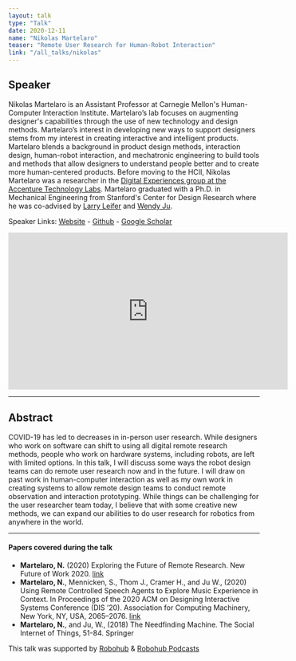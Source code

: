 ```yaml
---
layout: talk
type: "Talk"
date: 2020-12-11
name: "Nikolas Martelaro"
teaser: "Remote User Research for Human-Robot Interaction"
link: "/all_talks/nikolas"
---
```

## Speaker

Nikolas Martelaro is an Assistant Professor at Carnegie Mellon's Human-Computer Interaction Institute. Martelaro’s lab focuses on augmenting designer's capabilities through the use of new technology and design methods. Martelaro’s interest in developing new ways to support designers stems from my interest in creating interactive and intelligent products. Martelaro blends a background in product design methods, interaction design, human-robot interaction, and mechatronic engineering to build tools and methods that allow designers to understand people better and to create more human-centered products. Before moving to the HCII, Nikolas Martelaro was a researcher in the [Digital Experiences group at the Accenture Technology Labs](https://www.accenture.com/us-en/services/accenture-labs/digitalexperiences?src=SOMS). Martelaro graduated with a Ph.D. in Mechanical Engineering from Stanford's Center for Design Research where he was co-advised by [Larry Leifer](https://profiles.stanford.edu/larry-leifer) and [Wendy Ju](https://www.wendyju.com/).

Speaker Links: [Website](http://nikmartelaro.com) - [Github](https://github.com/nikmart) - [Google Scholar](https://scholar.google.com/citations?user=SNnC2s4AAAAJ&hl=en)

<iframe width="560" height="315" src="https://www.youtube.com/embed/8xvmdlIC9c8" frameborder="0" allow="accelerometer; autoplay; clipboard-write; encrypted-media; gyroscope; picture-in-picture" allowfullscreen></iframe>

---

## Abstract
COVID-19 has led to decreases in in-person user research. While designers who work on software can shift to using all digital remote research methods, people who work on hardware systems, including robots, are left with limited options. In this talk, I will discuss some ways the robot design teams can do remote user research now and in the future. I will draw on past work in human-computer interaction as well as my own work in creating systems to allow remote design teams to conduct remote observation and interaction prototyping. While things can be challenging for the user researcher team today, I believe that with some creative new methods, we can expand our abilities to do user research for robotics from anywhere in the world.


---

#### Papers covered during the talk
* **Martelaro, N.** (2020) Exploring the Future of Remote Research. New Future of Work 2020. [link](https://www.microsoft.com/en-us/research/publication/exploring-the-future-of-remote-user-research/)
* **Martelaro, N.**, Mennicken, S., Thom J., Cramer H., and Ju W., (2020) Using Remote Controlled Speech Agents to Explore Music Experience in Context. In Proceedings of the 2020 ACM on Designing Interactive Systems Conference (DIS ’20). Association for Computing Machinery, New York, NY, USA, 2065–2076. [link](https://doi.org/10.1145/3357236.3395440)
* **Martelaro, N.**, and Ju, W., (2018) The Needfinding Machine. The Social Internet of Things, 51-84. Springer


This talk was supported by [Robohub](https://robohub.org/nikolas-martelaros-talk-on-11-december-remote-user-research-for-human-robot-interaction/) & [Robohub Podcasts](https://robohub.org/embodied-interactions-from-robotics-to-dance/)
